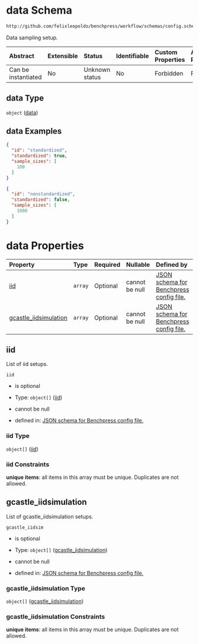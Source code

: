 # data Schema

```txt
http://github.com/felixleopoldo/benchpress/workflow/schemas/config.schema.json#/properties/resources/properties/data
```

Data sampling setup.

| Abstract            | Extensible | Status         | Identifiable | Custom Properties | Additional Properties | Access Restrictions | Defined In                                                        |
| :------------------ | :--------- | :------------- | :----------- | :---------------- | :-------------------- | :------------------ | :---------------------------------------------------------------- |
| Can be instantiated | No         | Unknown status | No           | Forbidden         | Forbidden             | none                | [config.schema.json\*](config.schema.json "open original schema") |

## data Type

`object` ([data](config-properties-resources-properties-data.md))

## data Examples

```json
{
  "id": "standardized",
  "standardized": true,
  "sample_sizes": [
    100
  ]
}
```

```json
{
  "id": "nonstandardized",
  "standardized": false,
  "sample_sizes": [
    1000
  ]
}
```

# data Properties

| Property                                         | Type    | Required | Nullable       | Defined by                                                                                                                                                                                                                                                                                        |
| :----------------------------------------------- | :------ | :------- | :------------- | :------------------------------------------------------------------------------------------------------------------------------------------------------------------------------------------------------------------------------------------------------------------------------------------------ |
| [iid](#iid)                                      | `array` | Optional | cannot be null | [JSON schema for Benchpress config file.](config-properties-resources-properties-data-properties-list-of-iid-setups.md "http://github.com/felixleopoldo/benchpress/workflow/schemas/config.schema.json#/properties/resources/properties/data/properties/iid")                                     |
| [gcastle\_iidsimulation](#gcastle_iidsim) | `array` | Optional | cannot be null | [JSON schema for Benchpress config file.](config-properties-resources-properties-data-properties-list-of-gcastle_iidsim-setups.md "http://github.com/felixleopoldo/benchpress/workflow/schemas/config.schema.json#/properties/resources/properties/data/properties/gcastle_iidsim") |

## iid

List of iid setups.

`iid`

*   is optional

*   Type: `object[]` ([iid](config-definitions-iid.md))

*   cannot be null

*   defined in: [JSON schema for Benchpress config file.](config-properties-resources-properties-data-properties-list-of-iid-setups.md "http://github.com/felixleopoldo/benchpress/workflow/schemas/config.schema.json#/properties/resources/properties/data/properties/iid")

### iid Type

`object[]` ([iid](config-definitions-iid.md))

### iid Constraints

**unique items**: all items in this array must be unique. Duplicates are not allowed.

## gcastle\_iidsimulation

List of gcastle\_iidsimulation setups.

`gcastle_iidsim`

*   is optional

*   Type: `object[]` ([gcastle\_iidsimulation](config-definitions-gcastle_iidsim.md))

*   cannot be null

*   defined in: [JSON schema for Benchpress config file.](config-properties-resources-properties-data-properties-list-of-gcastle_iidsim-setups.md "http://github.com/felixleopoldo/benchpress/workflow/schemas/config.schema.json#/properties/resources/properties/data/properties/gcastle_iidsim")

### gcastle\_iidsimulation Type

`object[]` ([gcastle\_iidsimulation](config-definitions-gcastle_iidsim.md))

### gcastle\_iidsimulation Constraints

**unique items**: all items in this array must be unique. Duplicates are not allowed.
